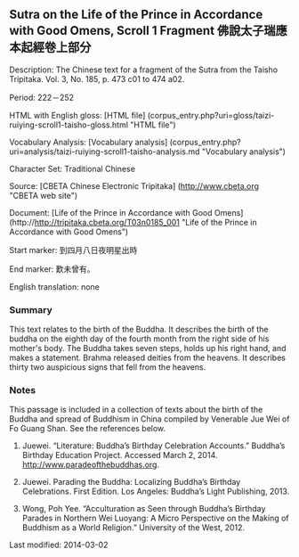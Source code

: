 ## Sutra on the Life of the Prince in Accordance with Good Omens, Scroll 1 Fragment 佛說太子瑞應本起經卷上部分

Description: The Chinese text for a fragment of the Sutra from the Taisho Tripitaka. Vol. 3, No. 185, p. 473 c01 to 474 a02.

Period: 222－252

HTML with English gloss: [HTML file] (corpus_entry.php?uri=gloss/taizi-ruiying-scroll1-taisho-gloss.html "HTML file")

Vocabulary Analysis: [Vocabulary analysis] (corpus_entry.php?uri=analysis/taizi-ruiying-scroll1-taisho-analysis.md "Vocabulary analysis")

Character Set: Traditional Chinese

Source: [CBETA Chinese Electronic Tripitaka] (http://www.cbeta.org "CBETA web site")

Document: [Life of the Prince in Accordance with Good Omens] (http://http://tripitaka.cbeta.org/T03n0185_001 "Life of the Prince in Accordance with Good Omens")

Start marker: 到四月八日夜明星出時

End marker: 歎未曾有。

English translation: none

### Summary
This text relates to the birth of the Buddha. It describes the birth of the buddha on the eighth day of the fourth month from the right side of his mother's body. The Buddha takes seven steps, holds up his right hand, and makes a statement. Brahma released deities from the heavens. It describes thirty two auspicious signs that fell from the heavens.

### Notes
This passage is included in a collection of texts about the birth of the Buddha and spread of Buddhism in China compiled by Venerable Jue Wei of Fo Guang Shan. See the references below.

1. Juewei. “Literature: Buddha’s Birthday Celebration Accounts.” Buddha’s Birthday Education Project. Accessed March 2, 2014. <a href="http://www.paradeofthebuddhas.org">http://www.paradeofthebuddhas.org</a>.

2. Juewei. Parading the Buddha: Localizing Buddha’s Birthday Celebrations. First Edition. Los Angeles: Buddha’s Light Publishing, 2013.

3. Wong, Poh Yee. “Acculturation as Seen through Buddha’s Birthday Parades in Northern Wei Luoyang: A Micro Perspective on the Making of Buddhism as a World Religion.” University of the West, 2012.


Last modified: 2014-03-02
